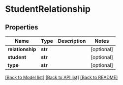 # StudentRelationship

## Properties
Name | Type | Description | Notes
------------ | ------------- | ------------- | -------------
**relationship** | **str** |  | [optional] 
**student** | **str** |  | [optional] 
**type** | **str** |  | [optional] 

[[Back to Model list]](../README.md#documentation-for-models) [[Back to API list]](../README.md#documentation-for-api-endpoints) [[Back to README]](../README.md)

